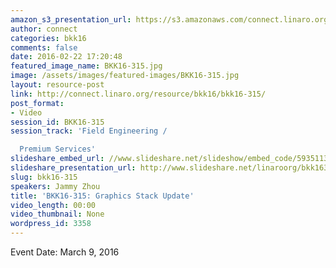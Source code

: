 ```yaml
---
amazon_s3_presentation_url: https://s3.amazonaws.com/connect.linaro.org/bkk16/Presentations/Wednesday/BKK16-315.pdf
author: connect
categories: bkk16
comments: false
date: 2016-02-22 17:20:48
featured_image_name: BKK16-315.jpg
image: /assets/images/featured-images/BKK16-315.jpg
layout: resource-post
link: http://connect.linaro.org/resource/bkk16/bkk16-315/
post_format:
- Video
session_id: BKK16-315
session_track: 'Field Engineering /

  Premium Services'
slideshare_embed_url: //www.slideshare.net/slideshow/embed_code/59351137
slideshare_presentation_url: http://www.slideshare.net/linaroorg/bkk16315-graphics-stack-update
slug: bkk16-315
speakers: Jammy Zhou
title: 'BKK16-315: Graphics Stack Update'
video_length: 00:00
video_thumbnail: None
wordpress_id: 3358
---
```


Event Date: March 9, 2016
